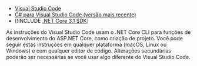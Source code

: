 * [Visual Studio Code](https://code.visualstudio.com/download)
* [C# para Visual Studio Code (versão mais recente)](https://marketplace.visualstudio.com/items?itemName=ms-dotnettools.csharp)
* [!INCLUDE [.NET Core 3.1 SDK](~/includes/3.1-SDK.md)]

As instruções do Visual Studio Code usam o .NET Core CLI para funções de desenvolvimento do ASP.NET Core, como criação de projeto. Você pode seguir estas instruções em qualquer plataforma (macOS, Linux ou Windows) e com qualquer editor de código. Alterações secundárias poderão ser necessárias se você usar algo diferente do Visual Studio Code.
